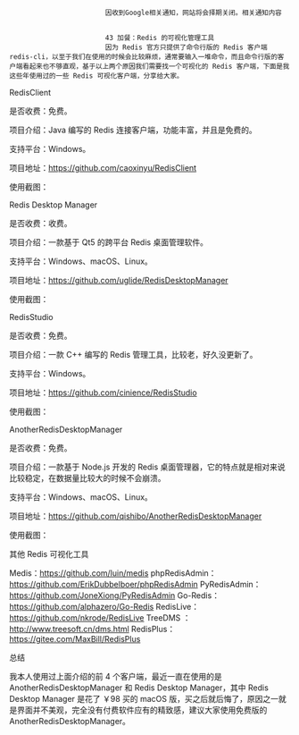 
                            
                            因收到Google相关通知，网站将会择期关闭。相关通知内容
                            
                            
                            43 加餐：Redis 的可视化管理工具
                            因为 Redis 官方只提供了命令行版的 Redis 客户端 redis-cli，以至于我们在使用的时候会比较麻烦，通常要输入一堆命令，而且命令行版的客户端看起来也不够直观，基于以上两个原因我们需要找一个可视化的 Redis 客户端，下面是我这些年使用过的一些 Redis 可视化客户端，分享给大家。

RedisClient

是否收费：免费。

项目介绍：Java 编写的 Redis 连接客户端，功能丰富，并且是免费的。

支持平台：Windows。

项目地址：https://github.com/caoxinyu/RedisClient

使用截图：



Redis Desktop Manager

是否收费：收费。

项目介绍：一款基于 Qt5 的跨平台 Redis 桌面管理软件。

支持平台：Windows、macOS、Linux。

项目地址：https://github.com/uglide/RedisDesktopManager

使用截图：



RedisStudio

是否收费：免费。

项目介绍：一款 C++ 编写的 Redis 管理工具，比较老，好久没更新了。

支持平台：Windows。

项目地址：https://github.com/cinience/RedisStudio

使用截图：



AnotherRedisDesktopManager

是否收费：免费。

项目介绍：一款基于 Node.js 开发的 Redis 桌面管理器，它的特点就是相对来说比较稳定，在数据量比较大的时候不会崩溃。

支持平台：Windows、macOS、Linux。

项目地址：https://github.com/qishibo/AnotherRedisDesktopManager

使用截图：





其他 Redis 可视化工具


Medis：https://github.com/luin/medis
phpRedisAdmin：https://github.com/ErikDubbelboer/phpRedisAdmin
PyRedisAdmin：https://github.com/JoneXiong/PyRedisAdmin
Go-Redis：https://github.com/alphazero/Go-Redis
RedisLive：https://github.com/nkrode/RedisLive
TreeDMS ：http://www.treesoft.cn/dms.html
RedisPlus：https://gitee.com/MaxBill/RedisPlus


总结

我本人使用过上面介绍的前 4 个客户端，最近一直在使用的是 AnotherRedisDesktopManager 和 Redis Desktop Manager，其中 Redis Desktop Manager 是花了 ￥98 买的 macOS 版，买之后就后悔了，原因之一就是界面并不美观，完全没有付费软件应有的精致感，建议大家使用免费版的 AnotherRedisDesktopManager。

                        
                        
                            
